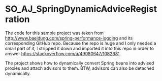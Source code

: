 # SO_AJ_SpringDynamicAdviceRegistration

The code for this sample project was taken from http://www.baeldung.com/spring-performance-logging
and its corresponding GitHub repo. Because the repo is huge and I only needed a small part of it,
I stripped it down and imported it into this repo in order to answer https://stackoverflow.com/a/49080647/1082681.

The project shows how to dynamically convert Spring beans into advised proxies and attach advisors to them.
BTW, advisors can also be detached dynamically.

